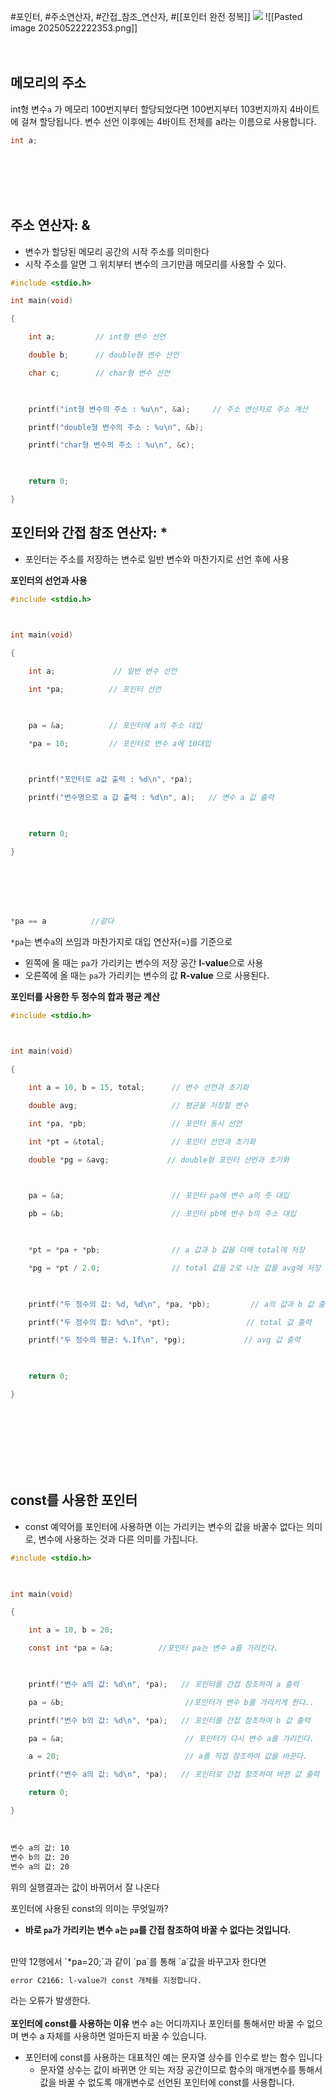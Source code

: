 #포인터, #주소연산자, #간접_참조_연산자, #[[포인터 완전 정복]]
![](links/Pasted%20image%2020250521144200.png)
![[Pasted image 20250522222353.png]]
<br>
<br>
<br>

## 메모리의 주소

int형 변수`a` 가 메모리 100번지부터 할당되었다면 100번지부터 103번지까지 4바이트에 걸쳐 할당됩니다.
변수 선언 이후에는 4바이트 전체를 a라는 이름으로 사용합니다.
```c
int a;
```

<br>
<br>
<br>
<br>




## 주소 연산자: &

- 변수가 할당된 메모리 공간의 시작 주소를 의미한다
- 시작 주소를 알면 그 위치부터 변수의 크기만큼 메모리를 사용할 수 있다.

```c
#include <stdio.h>

int main(void)

{

    int a;         // int형 변수 선언

    double b;      // double형 변수 선언

    char c;        // char형 변수 선언

  

    printf("int형 변수의 주소 : %u\n", &a);     // 주소 연산자로 주소 계산

    printf("double형 변수의 주소 : %u\n", &b);

    printf("char형 변수의 주소 : %u\n", &c);

  

    return 0;

}
```


## 포인터와 간접 참조 연산자: *

- 포인터는 주소를 저장하는 변수로 일반 변수와 마찬가지로 선언 후에 사용

**포인터의 선언과 사용**
```c
#include <stdio.h>

  

int main(void)

{

    int a;             // 일반 변수 선언

    int *pa;          // 포인터 선언

  

    pa = &a;          // 포인터에 a의 주소 대입

    *pa = 10;         // 포인터로 변수 a에 10대입

  

    printf("포인터로 a값 출력 : %d\n", *pa);

    printf("변수명으로 a 값 출력 : %d\n", a);   // 변수 a 값 출력

  

    return 0;    

}
```
<br>
<br>
<br>
<br>


```c
*pa == a          //같다
```
`*pa`는 변수`a`의 쓰임과 마찬가지로 대입 연산자(=)를 기준으로
- 왼쪽에 올 때는 `pa`가 가리키는 변수의 저장 공간 **l-value**으로 사용
- 오른쪽에 올 때는 `pa`가 가리키는 변수의 값 **R-value** 으로 사용된다.




**포인터를 사용한 두 정수의 합과 평균 계산**
```c
#include <stdio.h>

  

int main(void)

{

    int a = 10, b = 15, total;      // 변수 선언과 초기화

    double avg;                     // 평균을 저장할 변수

    int *pa, *pb;                   // 포인터 동시 선언

    int *pt = &total;               // 포인터 선언과 초기화

    double *pg = &avg;             // double형 포인터 선언과 초기화

  

    pa = &a;                        // 포인터 pa에 변수 a의 줏 대입

    pb = &b;                        // 포인터 pb에 변수 b의 주소 대입

  

    *pt = *pa + *pb;                // a 값과 b 값을 더해 total에 저장

    *pg = *pt / 2.0;                // total 값을 2로 나눈 값을 avg에 저장

  

    printf("두 정수의 값: %d, %d\n", *pa, *pb);         // a의 값과 b 값 출력

    printf("두 정수의 합: %d\n", *pt);                 // total 값 출력

    printf("두 정수의 평균: %.1f\n", *pg);             // avg 값 출력

  

    return 0;

}
```
<br>
<br>
<br>
<br>
<br>
<br>


## const를 사용한 포인터
* const 예약어를 포인터에 사용하면 이는 가리키는 변수의 값을 바꿀수 없다는 의미로, 변수에 사용하는 것과 다른 의미를 가집니다.

```c
#include <stdio.h>

  

int main(void)

{

    int a = 10, b = 20;

    const int *pa = &a;          //포인터 pa는 변수 a를 가리킨다.

  

    printf("변수 a의 값: %d\n", *pa);   // 포인터를 간접 참조하여 a 출력

    pa = &b;                           //포인터가 변수 b를 가리키게 한다..

    printf("변수 b의 값: %d\n", *pa);   // 포인터를 간접 참조하여 b 값 출력

    pa = &a;                           // 포인터가 다시 변수 a를 가리킨다.

    a = 20;                            // a를 직접 참조하여 값을 바꾼다.

    printf("변수 a의 값: %d\n", *pa);   // 포인터로 간접 참조하여 바뀐 값 출력

    return 0;

}
```
<br>

```bash
변수 a의 값: 10
변수 b의 값: 20
변수 a의 값: 20
```
위의 실행결과는 값이 바뀌어서 잘 나온다

포인터에 사용된 const의 의미는 무엇일까?
- **바로 `pa`가 가리키는 변수 `a`는 `pa`를 간접 참조하여 바꿀 수 없다는 것입니다.**
<br>
만약 12행에서 `*pa=20;`과 같이 `pa`를 통해 `a`값을 바꾸고자 한다면

```bash
error C2166: l-value가 const 개체를 지정합니다.
```
라는 오류가 발생한다.
<br>
<br>
**포인터에 const를 사용하는 이유**
변수 a는 어디까지나 포인터를 통해서만 바꿀 수 없으며 변수 a 자체를 사용하면 얼마든지 바꿀 수 있습니다.
- 포인터에 const를 사용하는 대표적인 예는 문자열 상수를 인수로 받는 함수 입니다
	- 문자열 상수는 값이 바뀌면 안 되는 저장 공간이므로 함수의 매개변수를 통해서 값을 바꿀 수 없도록 매개변수로 선언된 포인터에 const를 사용합니다.

